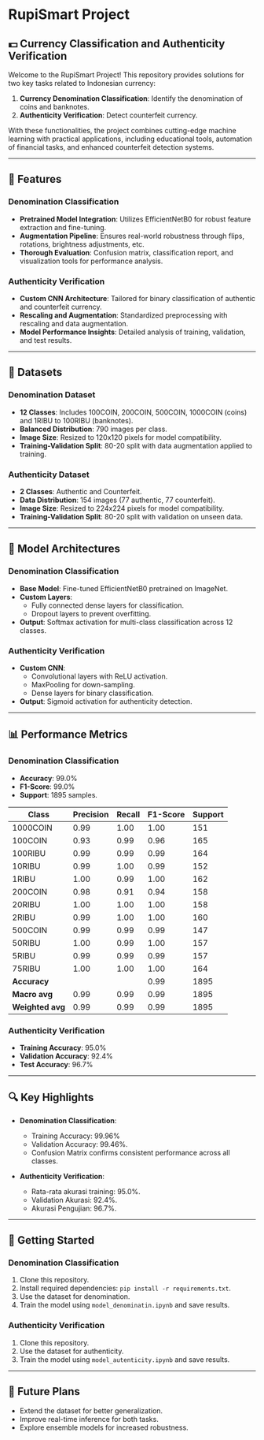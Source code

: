 # **RupiSmart Project**

## **💵 Currency Classification and Authenticity Verification**

Welcome to the RupiSmart Project! This repository provides solutions for two key tasks related to Indonesian currency:
1. **Currency Denomination Classification**: Identify the denomination of coins and banknotes.
2. **Authenticity Verification**: Detect counterfeit currency.

With these functionalities, the project combines cutting-edge machine learning with practical applications, including educational tools, automation of financial tasks, and enhanced counterfeit detection systems.

---

## 🚀 **Features**

### Denomination Classification
- **Pretrained Model Integration**: Utilizes EfficientNetB0 for robust feature extraction and fine-tuning.
- **Augmentation Pipeline**: Ensures real-world robustness through flips, rotations, brightness adjustments, etc.
- **Thorough Evaluation**: Confusion matrix, classification report, and visualization tools for performance analysis.

### Authenticity Verification
- **Custom CNN Architecture**: Tailored for binary classification of authentic and counterfeit currency.
- **Rescaling and Augmentation**: Standardized preprocessing with rescaling and data augmentation.
- **Model Performance Insights**: Detailed analysis of training, validation, and test results.

---

## 📁 **Datasets**

### Denomination Dataset
- **12 Classes**: Includes 100COIN, 200COIN, 500COIN, 1000COIN (coins) and 1RIBU to 100RIBU (banknotes).
- **Balanced Distribution**: 790 images per class.
- **Image Size**: Resized to 120x120 pixels for model compatibility.
- **Training-Validation Split**: 80-20 split with data augmentation applied to training.

### Authenticity Dataset
- **2 Classes**: Authentic and Counterfeit.
- **Data Distribution**: 154 images (77 authentic, 77 counterfeit).
- **Image Size**: Resized to 224x224 pixels for model compatibility.
- **Training-Validation Split**: 80-20 split with validation on unseen data.

---

## 🧠 **Model Architectures**

### Denomination Classification
- **Base Model**: Fine-tuned EfficientNetB0 pretrained on ImageNet.
- **Custom Layers**:
  - Fully connected dense layers for classification.
  - Dropout layers to prevent overfitting.
- **Output**: Softmax activation for multi-class classification across 12 classes.

### Authenticity Verification
- **Custom CNN**:
  - Convolutional layers with ReLU activation.
  - MaxPooling for down-sampling.
  - Dense layers for binary classification.
- **Output**: Sigmoid activation for authenticity detection.

---

## 📊 **Performance Metrics**

### Denomination Classification
- **Accuracy**: 99.0%
- **F1-Score**: 99.0%
- **Support**: 1895 samples.

| Class       | Precision | Recall | F1-Score | Support |
|-------------|-----------|--------|----------|---------|
| 1000COIN    | 0.99      | 1.00   | 1.00     | 151     |
| 100COIN     | 0.93      | 0.99   | 0.96     | 165     |
| 100RIBU     | 0.99      | 0.99   | 0.99     | 164     |
| 10RIBU      | 0.99      | 1.00   | 0.99     | 152     |
| 1RIBU       | 1.00      | 0.99   | 1.00     | 162     |
| 200COIN     | 0.98      | 0.91   | 0.94     | 158     |
| 20RIBU      | 1.00      | 1.00   | 1.00     | 158     |
| 2RIBU       | 0.99      | 1.00   | 1.00     | 160     |
| 500COIN     | 0.99      | 0.99   | 0.99     | 147     |
| 50RIBU      | 1.00      | 0.99   | 1.00     | 157     |
| 5RIBU       | 0.99      | 0.99   | 0.99     | 157     |
| 75RIBU      | 1.00      | 1.00   | 1.00     | 164     |
| **Accuracy**    |               |       | 0.99     | 1895     |
| **Macro avg**   | 0.99          | 0.99  | 0.99     | 1895     |
| **Weighted avg**| 0.99          | 0.99  | 0.99     | 1895     |

### Authenticity Verification
- **Training Accuracy**: 95.0%
- **Validation Accuracy**: 92.4%
- **Test Accuracy**: 96.7%

---

## 🔍 **Key Highlights**

- **Denomination Classification**:
  - Training Accuracy: 99.96%
  - Validation Accuracy: 99.46%.
  - Confusion Matrix confirms consistent performance across all classes.

- **Authenticity Verification**:
  - Rata-rata akurasi training: 95.0%.
  - Validation Akurasi: 92.4%.
  - Akurasi Pengujian: 96.7%.

---

## 🚀 **Getting Started**

### Denomination Classification
1. Clone this repository.
2. Install required dependencies: `pip install -r requirements.txt`.
3. Use the dataset for denomination.
4. Train the model using `model_denominatin.ipynb` and save results.

### Authenticity Verification
1. Clone this repository.
2. Use the dataset for authenticity.
3. Train the model using `model_autenticity.ipynb` and save results.

---

## 🎯 **Future Plans**
- Extend the dataset for better generalization.
- Improve real-time inference for both tasks.
- Explore ensemble models for increased robustness.

  
